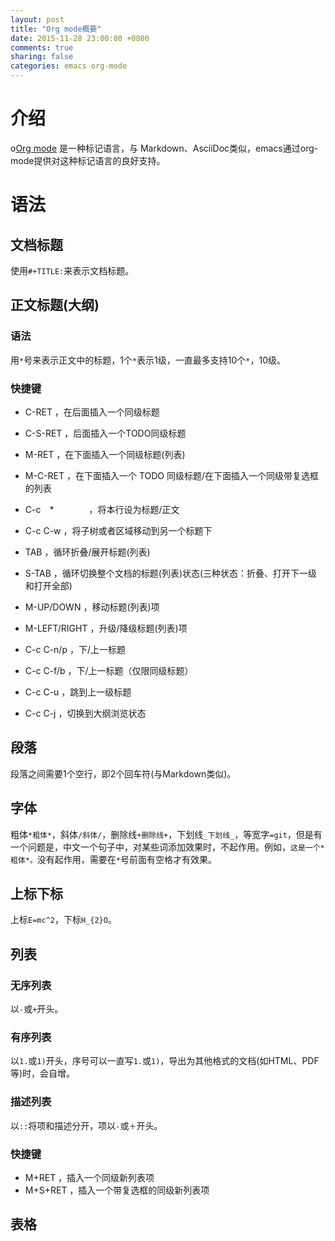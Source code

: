 ```yaml
---
layout: post
title: "Org mode概要"
date: 2015-11-28 23:00:00 +0800
comments: true
sharing: false
categories: emacs org-mode
---
```


# 介绍

o[Org mode](http://orgmode.org) 是一种标记语言，与 Markdown、AsciiDoc类似，emacs通过org-mode提供对这种标记语言的良好支持。

# 语法

## 文档标题

使用`#+TITLE:`来表示文档标题。

## 正文标题(大纲)

### 语法

用`*`号来表示正文中的标题，1个`*`表示1级，一直最多支持10个`*`，10级。

### 快捷键

* C-RET        ，在后面插入一个同级标题
* C-S-RET      ，后面插入一个TODO同级标题
* M-RET        ，在下面插入一个同级标题(列表)
* M-C-RET      ，在下面插入一个 TODO 同级标题/在下面插入一个同级带复选框的列表
* C-c　*　　　　，将本行设为标题/正文
* C-c C-w     ，将子树或者区域移动到另一个标题下
* TAB          ，循环折叠/展开标题(列表)
* S-TAB        ，循环切换整个文档的标题(列表)状态(三种状态：折叠、打开下一级和打开全部)
* M-UP/DOWN    ，移动标题(列表)项
* M-LEFT/RIGHT ，升级/降级标题(列表)项

* C-c C-n/p	   ，下/上一标题
* C-c C-f/b	   ，下/上一标题（仅限同级标题）
* C-c C-u	   ，跳到上一级标题

* C-c C-j	   ，切换到大纲浏览状态


## 段落

段落之间需要1个空行，即2个回车符(与Markdown类似)。

## 字体

粗体`*粗体*`，斜体`/斜体/`，删除线`+删除线+`，下划线`_下划线_`，等宽字`=git`，但是有一个问题是，中文一个句子中，对某些词添加效果时，不起作用。例如，`这是一个*粗体*。`没有起作用，需要在`*`号前面有空格才有效果。

## 上标下标

上标`E=mc^2`，下标`H_{2}O`。

## 列表

### 无序列表

以`-`或`+`开头。

### 有序列表

以`1.`或`1)`开头，序号可以一直写`1.`或`1)`，导出为其他格式的文档(如HTML、PDF等)时，会自增。

### 描述列表

以`::`将项和描述分开，项以`-`或`＋`开头。

### 快捷键

* M+RET        ，插入一个同级新列表项
* M+S+RET      ，插入一个带复选框的同级新列表项

## 表格
